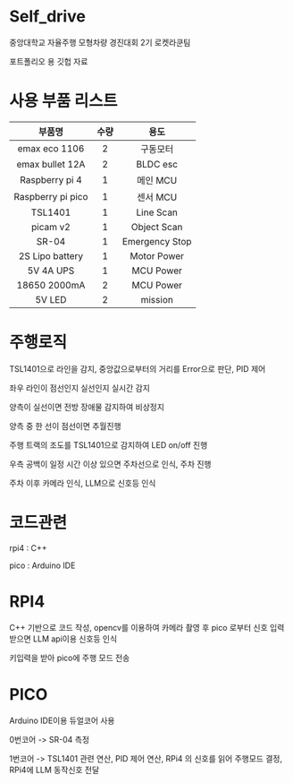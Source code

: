# Self_drive

중앙대학교 자율주행 모형차량 경진대회 2기 로켓라쿤팀

포트폴리오 용 깃헙 자료

# 사용 부품 리스트

| 부품명           | 수량 | 용도          |
|:-----------------:|:----:|:--------------:|
| emax eco 1106    |  2   | 구동모터      |
| emax bullet 12A  |  2   | BLDC esc      |
| Raspberry pi 4   |  1   | 메인 MCU      |
| Raspberry pi pico|  1   | 센서 MCU      |
| TSL1401          |  1   | Line Scan     |
| picam v2         |  1   | Object Scan   |
| SR-04            |  1   | Emergency Stop|
| 2S Lipo battery  |  1   | Motor Power   |
| 5V 4A UPS        |  1   | MCU Power     |
| 18650 2000mA     |  2   | MCU Power     |
| 5V LED           |  2   | mission       |

# 주행로직

TSL1401으로 라인을 감지, 중앙값으로부터의 거리를 Error으로 판단, PID 제어

좌우 라인이 점선인지 실선인지 실시간 감지

양측이 실선이면 전방 장애물 감지하여 비상정지

양측 중 한 선이 점선이면 추월진행

주행 트랙의 조도를 TSL1401으로 감지하여 LED on/off 진행

우측 공백이 일정 시간 이상 있으면 주차선으로 인식, 주차 진행

주차 이후 카메라 인식, LLM으로 신호등 인식

# 코드관련

rpi4 : C++

pico : Arduino IDE

# RPI4

C++ 기반으로 코드 작성, opencv를 이용하여 카메라 촬영 후 pico 로부터 신호 입력받으면 LLM api이용 신호등 인식

키입력을 받아 pico에 주행 모드 전송

# PICO

Arduino IDE이용 듀얼코어 사용

0번코어 -> SR-04 측정

1번코어 -> TSL1401 관련 연산, PID 제어 연산, RPi4 의 신호를 읽어 주행모드 결정, RPi4에 LLM 동작신호 전달